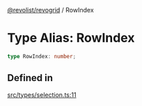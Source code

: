 [@revolist/revogrid](README.md) / RowIndex

# Type Alias: RowIndex

```ts
type RowIndex: number;
```

## Defined in

[src/types/selection.ts:11](https://github.com/revolist/revogrid/blob/33fdf87718e4421a1302a23338379f45f99055c0/src/types/selection.ts#L11)
